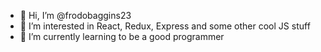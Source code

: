 - 👋 Hi, I’m @frodobaggins23
- 👀 I’m interested in React, Redux, Express and some other cool JS stuff
- 🌱 I’m currently learning to be a good programmer

<!---
frodobaggins23/frodobaggins23 is a ✨ special ✨ repository because its `README.md` (this file) appears on your GitHub profile.
You can click the Preview link to take a look at your changes.
--->

